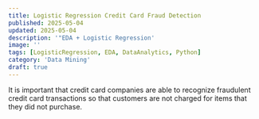```yaml
---
title: Logistic Regression Credit Card Fraud Detection
published: 2025-05-04
updated: 2025-05-04
description: '"EDA + Logistic Regression'
image: ''
tags: [LogisticRegression, EDA, DataAnalytics, Python]
category: 'Data Mining'
draft: true 
---
```


It is important that credit card companies are able to recognize fraudulent credit card transactions so that customers are not charged for items that they did not purchase.